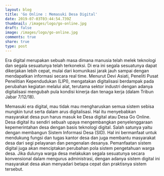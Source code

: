 ```yaml
---
layout: blog
title: 'Go Online : Memasuki Desa Digital'
date: 2019-07-03T03:44:54.739Z
thumbnail: /images/logo/go-online.jpg
draft: false
image: /images/logo/go-online.jpg
comments: true
share: true
type: post
---
```

Era digital merupakan sebuah masa dimana manusia telah melek teknologi dan segala sesuatunya telah terkoneksi. Di era ini segala sesuatunya dapat dikerjakan lebih cepat, mulai dari komunikasi jarak jauh sampai dengan mendapatkan informasi secara real time. Menurut Devi Asiati, Peneliti Pusat Penelitian Kependudukan (LIPI), mengatakan digitalisasi berdampak pada perubahan kegiatan melalui alat, terutama sektor industri dengan adanya digitalisasi mengubah pula kondisi kinerja dan tenaga kerja (dalam Tribun Jabar 7/12/18).



Memasuki era digital, mau tidak mau mengharuskan semua sistem sebisa mungkin turut serta dalam arus digitalisasi. Hal itu menyebabkan masyarakat desa pun harus masuk ke Desa digital atau Desa Go Online. Desa digital itu sendiri sebuah upaya mengembangkan penyelenggaraan kepemerintahan desa dengan basis teknologi digital. Salah satunya yaitu dengan membangun Sistem Informasi Desa (SID). Hal ini bermanfaat untuk mendukung fungsi dan tugas kantor desa dan juga membantu masyarakat desa dari segi pelayanan dan pengenalan desanya. Pemanfaatan sistem digital juga akan menciptakan perubahan pola sistem pengetahuan warga desa. Jika dulunya warga desa melakukan segala sesuatunya secara konvensional dalam mengurus administrasi, dengan adanya sistem digital ini masyarakat desa akan menyadari betapa cepat dan praktisnya sistem tersebut.
